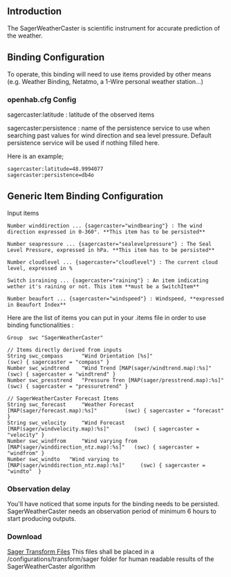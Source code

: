
## Introduction

The SagerWeatherCaster is scientific instrument for accurate prediction of the weather.

## Binding Configuration

To operate, this binding will need to use items provided by other means (e.g. Weather Binding, Netatmo, a 1-Wire personal weather station...)

### openhab.cfg Config

sagercaster:latitude : latitude of the observed items

sagercaster:persistence : name of the persistence service to use when searching past values for wind direction and sea level pressure. Default persistence service will be used if nothing filled here.

Here is an example;

    sagercaster:latitude=48.9994077
    sagercaster:persistence=db4o
    
## Generic Item Binding Configuration

Input items

```
Number winddirection ... {sagercaster="windbearing"} : The wind direction expressed in 0-360°. **This item has to be persisted** 

Number seapressure ... {sagercaster="sealevelpressure"} : The Seal Level Pressure, expressed in hPa. **This item has to be persisted**

Number cloudlevel ... {sagercaster="cloudlevel"} : The current cloud level, expressed in %

Switch israining ... {sagercaster="raining"} : An item indicating wether it's raining or not. This item **must be a SwitchItem** 

Number beaufort ... {sagercaster="windspeed"} : Windspeed, **expressed in Beaufort Index**
```
Here are the list of items you can put in your .items file in order to use binding functionalities : 

```
Group  swc "SagerWeatherCaster"

// Items directly derived from inputs
String swc_compass 		"Wind Orientation [%s]" 								(swc) { sagercaster = "compass" }
Number swc_windtrend 	"Wind Trend [MAP(sager/windtrend.map):%s]" 				(swc) { sagercaster = "windtrend" }
Number swc_presstrend 	"Pressure Tren [MAP(sager/presstrend.map):%s]" 			(swc) { sagercaster = "pressuretrend" }

// SagerWeatherCaster Forecast Items
String swc_forecast 	"Weather Forecast [MAP(sager/forecast.map):%s]" 		(swc) { sagercaster = "forecast" }
String swc_velocity 	"Wind Forecast [MAP(sager/windvelocity.map):%s]" 		(swc) { sagercaster = "velocity" }
Number swc_windfrom 	"Wind varying from [MAP(sager/winddirection_ntz.map):%s]" 	(swc) { sagercaster = "windfrom" }
Number swc_windto 	"Wind varying to [MAP(sager/winddirection_ntz.map):%s]" 	(swc) { sagercaster = "windto" 	}
```

### Observation delay
You'll have noticed that some inputs for the binding needs to be persisted. SagerWeatherCaster needs an observation period of minimum 6 hours to start producing outputs.

### Download
[Sager Transform Files](https://www.dropbox.com/s/6n16x15t3fisbmq/sager.zip?dl=0) This files shall be placed in a /configurations/transform/sager folder for human readable results of the SagerWeatherCaster algorithm
